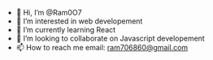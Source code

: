 - 👋 Hi, I’m @Ram0O7
- 👀 I’m interested in web developement
- 🌱 I’m currently learning React
- 💞️ I’m looking to collaborate on Javascript developement
- 📫 How to reach me email: ram706860@gmail.com

<!---
Ram0O7/Ram0O7 is a ✨ special ✨ repository because its `README.md` (this file) appears on your GitHub profile.
You can click the Preview link to take a look at your changes.
--->
